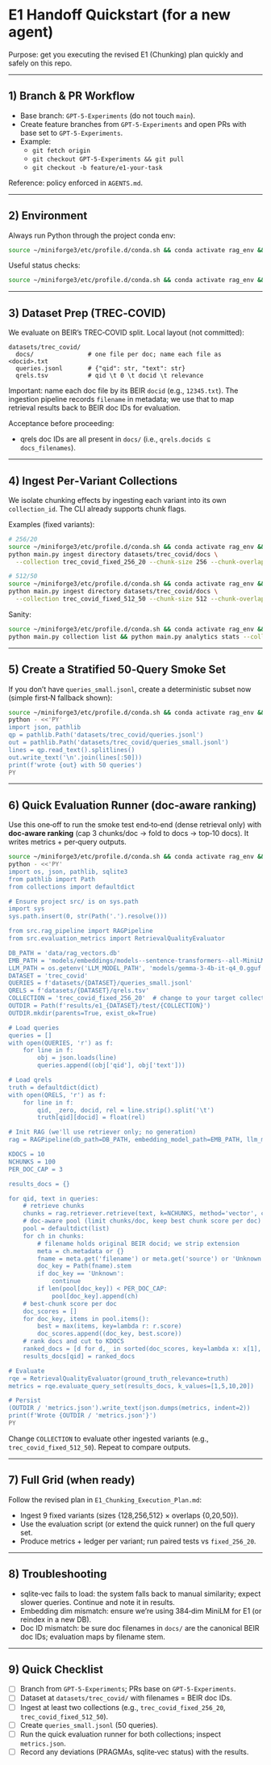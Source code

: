 # E1 Handoff Quickstart (for a new agent)

Purpose: get you executing the revised E1 (Chunking) plan quickly and safely on this repo.

---

## 1) Branch & PR Workflow

- Base branch: `GPT-5-Experiments` (do not touch `main`).
- Create feature branches from `GPT-5-Experiments` and open PRs with base set to `GPT-5-Experiments`.
- Example:
  - `git fetch origin`
  - `git checkout GPT-5-Experiments && git pull`
  - `git checkout -b feature/e1-your-task`

Reference: policy enforced in `AGENTS.md`.

---

## 2) Environment

Always run Python through the project conda env:

```bash
source ~/miniforge3/etc/profile.d/conda.sh && conda activate rag_env && python -V
```

Useful status checks:

```bash
source ~/miniforge3/etc/profile.d/conda.sh && conda activate rag_env && python main.py status
```

---

## 3) Dataset Prep (TREC‑COVID)

We evaluate on BEIR’s TREC‑COVID split. Local layout (not committed):

```
datasets/trec_covid/
  docs/               # one file per doc; name each file as <docid>.txt
  queries.jsonl       # {"qid": str, "text": str}
  qrels.tsv           # qid \t 0 \t docid \t relevance
```

Important: name each doc file by its BEIR `docid` (e.g., `12345.txt`). The ingestion pipeline records `filename` in metadata; we use that to map retrieval results back to BEIR doc IDs for evaluation.

Acceptance before proceeding:
- qrels doc IDs are all present in `docs/` (i.e., `qrels.docids ⊆ docs_filenames`).

---

## 4) Ingest Per‑Variant Collections

We isolate chunking effects by ingesting each variant into its own `collection_id`. The CLI already supports chunk flags.

Examples (fixed variants):

```bash
# 256/20
source ~/miniforge3/etc/profile.d/conda.sh && conda activate rag_env && \
python main.py ingest directory datasets/trec_covid/docs \
  --collection trec_covid_fixed_256_20 --chunk-size 256 --chunk-overlap 20

# 512/50
source ~/miniforge3/etc/profile.d/conda.sh && conda activate rag_env && \
python main.py ingest directory datasets/trec_covid/docs \
  --collection trec_covid_fixed_512_50 --chunk-size 512 --chunk-overlap 50
```

Sanity:
```bash
source ~/miniforge3/etc/profile.d/conda.sh && conda activate rag_env && \
python main.py collection list && python main.py analytics stats --collection trec_covid_fixed_256_20
```

---

## 5) Create a Stratified 50‑Query Smoke Set

If you don’t have `queries_small.jsonl`, create a deterministic subset now (simple first‑N fallback shown):

```bash
source ~/miniforge3/etc/profile.d/conda.sh && conda activate rag_env && \
python - <<'PY'
import json, pathlib
qp = pathlib.Path('datasets/trec_covid/queries.jsonl')
out = pathlib.Path('datasets/trec_covid/queries_small.jsonl')
lines = qp.read_text().splitlines()
out.write_text('\n'.join(lines[:50]))
print(f'wrote {out} with 50 queries')
PY
```

---

## 6) Quick Evaluation Runner (doc‑aware ranking)

Use this one‑off to run the smoke test end‑to‑end (dense retrieval only) with **doc‑aware ranking** (cap 3 chunks/doc → fold to docs → top‑10 docs). It writes metrics + per‑query outputs.

```bash
source ~/miniforge3/etc/profile.d/conda.sh && conda activate rag_env && \
python - <<'PY'
import os, json, pathlib, sqlite3
from pathlib import Path
from collections import defaultdict

# Ensure project src/ is on sys.path
import sys
sys.path.insert(0, str(Path('.').resolve()))

from src.rag_pipeline import RAGPipeline
from src.evaluation_metrics import RetrievalQualityEvaluator

DB_PATH = 'data/rag_vectors.db'
EMB_PATH = 'models/embeddings/models--sentence-transformers--all-MiniLM-L6-v2/snapshots/c9745ed1d9f207416be6d2e6f8de32d1f16199bf'
LLM_PATH = os.getenv('LLM_MODEL_PATH', 'models/gemma-3-4b-it-q4_0.gguf')
DATASET = 'trec_covid'
QUERIES = f'datasets/{DATASET}/queries_small.jsonl'
QRELS = f'datasets/{DATASET}/qrels.tsv'
COLLECTION = 'trec_covid_fixed_256_20'  # change to your target collection
OUTDIR = Path(f'results/e1_{DATASET}/test/{COLLECTION}')
OUTDIR.mkdir(parents=True, exist_ok=True)

# Load queries
queries = []
with open(QUERIES, 'r') as f:
    for line in f:
        obj = json.loads(line)
        queries.append((obj['qid'], obj['text']))

# Load qrels
truth = defaultdict(dict)
with open(QRELS, 'r') as f:
    for line in f:
        qid, _zero, docid, rel = line.strip().split('\t')
        truth[qid][docid] = float(rel)

# Init RAG (we'll use retriever only; no generation)
rag = RAGPipeline(db_path=DB_PATH, embedding_model_path=EMB_PATH, llm_model_path=LLM_PATH)

KDOCS = 10
NCHUNKS = 100
PER_DOC_CAP = 3

results_docs = {}

for qid, text in queries:
    # retrieve chunks
    chunks = rag.retriever.retrieve(text, k=NCHUNKS, method='vector', collection_id=COLLECTION)
    # doc-aware pool (limit chunks/doc, keep best chunk score per doc)
    pool = defaultdict(list)
    for ch in chunks:
        # filename holds original BEIR docid; we strip extension
        meta = ch.metadata or {}
        fname = meta.get('filename') or meta.get('source') or 'Unknown'
        doc_key = Path(fname).stem
        if doc_key == 'Unknown':
            continue
        if len(pool[doc_key]) < PER_DOC_CAP:
            pool[doc_key].append(ch)
    # best-chunk score per doc
    doc_scores = []
    for doc_key, items in pool.items():
        best = max(items, key=lambda r: r.score)
        doc_scores.append((doc_key, best.score))
    # rank docs and cut to KDOCS
    ranked_docs = [d for d,_ in sorted(doc_scores, key=lambda x: x[1], reverse=True)][:KDOCS]
    results_docs[qid] = ranked_docs

# Evaluate
rqe = RetrievalQualityEvaluator(ground_truth_relevance=truth)
metrics = rqe.evaluate_query_set(results_docs, k_values=[1,5,10,20])

# Persist
(OUTDIR / 'metrics.json').write_text(json.dumps(metrics, indent=2))
print(f'Wrote {OUTDIR / 'metrics.json'}')
PY
```

Change `COLLECTION` to evaluate other ingested variants (e.g., `trec_covid_fixed_512_50`). Repeat to compare outputs.

---

## 7) Full Grid (when ready)

Follow the revised plan in `E1_Chunking_Execution_Plan.md`:
- Ingest 9 fixed variants (sizes {128,256,512} × overlaps {0,20,50}).
- Use the evaluation script (or extend the quick runner) on the full query set.
- Produce metrics + ledger per variant; run paired tests vs `fixed_256_20`.

---

## 8) Troubleshooting

- sqlite‑vec fails to load: the system falls back to manual similarity; expect slower queries. Continue and note it in results.
- Embedding dim mismatch: ensure we’re using 384‑dim MiniLM for E1 (or reindex in a new DB).
- Doc ID mismatch: be sure doc filenames in `docs/` are the canonical BEIR doc IDs; evaluation maps by filename stem.

---

## 9) Quick Checklist

- [ ] Branch from `GPT-5-Experiments`; PRs base on `GPT-5-Experiments`.
- [ ] Dataset at `datasets/trec_covid/` with filenames = BEIR doc IDs.
- [ ] Ingest at least two collections (e.g., `trec_covid_fixed_256_20`, `trec_covid_fixed_512_50`).
- [ ] Create `queries_small.jsonl` (50 queries).
- [ ] Run the quick evaluation runner for both collections; inspect `metrics.json`.
- [ ] Record any deviations (PRAGMAs, sqlite‑vec status) with the results.
